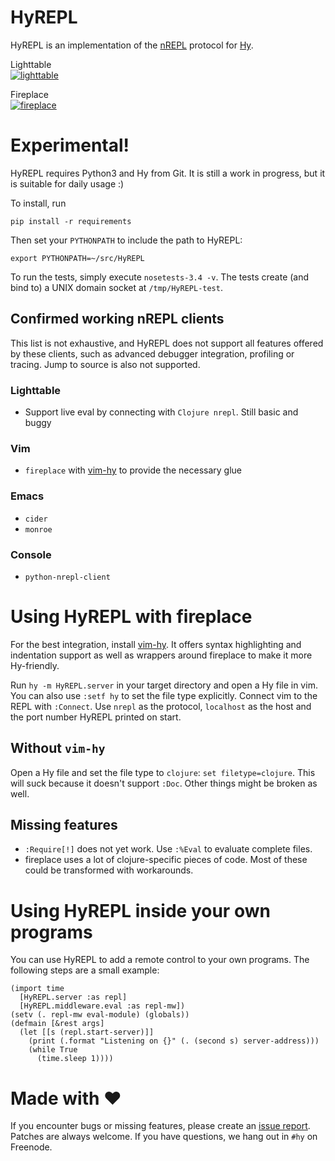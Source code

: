 HyREPL
======

HyREPL is an implementation of the [nREPL](https://github.com/clojure/tools.nrepl)
protocol for [Hy](https://github.com/hylang/hy).

Lighttable  
[![lighttable](https://i.imgur.com/Yt8KRAq.gif)](https://i.imgur.com/Yt8KRAq.gif)

Fireplace  
[![fireplace](https://i.imgur.com/uWTEPoc.gif)](https://i.imgur.com/Yt8KRAq.gif)

Experimental!
=============
HyREPL requires Python3 and Hy from Git. It is still a work in progress, but it
is suitable for daily usage :)

To install, run

    pip install -r requirements

Then set your `PYTHONPATH` to include the path to HyREPL:

    export PYTHONPATH=~/src/HyREPL

To run the tests, simply execute `nosetests-3.4 -v`. The tests create (and bind
to) a UNIX domain socket at `/tmp/HyREPL-test`.

Confirmed working nREPL clients
-------------------------------

This list is not exhaustive, and HyREPL does not support all features offered by
these clients, such as advanced debugger integration, profiling or tracing. Jump
to source is also not supported.

### Lighttable
* Support live eval by connecting with `Clojure nrepl`. Still basic and buggy 

### Vim
* `fireplace` with [vim-hy](https://github.com/hylang/vim-hy) to provide the
  necessary glue

### Emacs
* `cider`
* `monroe`

### Console
* `python-nrepl-client`

Using HyREPL with fireplace
===========================

For the best integration, install [vim-hy](https://github.com/hylang/vim-hy). It
offers syntax highlighting and indentation support as well as wrappers around
fireplace to make it more Hy-friendly.

Run `hy -m HyREPL.server` in your target directory and open a Hy file in vim.
You can also use `:setf hy` to set the file type explicitly.  Connect vim to the
REPL with `:Connect`.  Use `nrepl` as the protocol, `localhost` as the host and
the port number HyREPL printed on start.

Without `vim-hy`
----------------
Open a Hy file and set the file type to `clojure`: `set filetype=clojure`. This
will suck because it doesn't support `:Doc`. Other things might be broken as
well.

Missing features
----------------
* `:Require[!]` does not yet work. Use `:%Eval` to evaluate complete files.
* fireplace uses a lot of clojure-specific pieces of code. Most of these could
  be transformed with workarounds.

Using HyREPL inside your own programs
=====================================
You can use HyREPL to add a remote control to your own programs. The following
steps are a small example:

    (import time
      [HyREPL.server :as repl]
      [HyREPL.middleware.eval :as repl-mw])
    (setv (. repl-mw eval-module) (globals))
    (defmain [&rest args]
      (let [[s (repl.start-server)]]
        (print (.format "Listening on {}" (. (second s) server-address)))
        (while True
          (time.sleep 1))))

Made with ♥
===========

If you encounter bugs or missing features, please create an [issue
report](https://github.com/Foxboron/HyREPL/issues). Patches are always welcome.
If you have questions, we hang out in `#hy` on Freenode.
